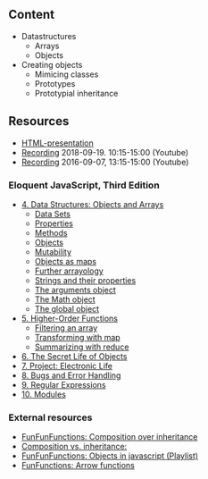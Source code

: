 ## Content
 - Datastructures
   - Arrays
   - Objects
- Creating objects
  - Mimicing classes
  - Prototypes
  - Prototypial inheritance
  
## Resources
- [HTML-presentation](https://rawgit.com/CS-LNU-Learning-Objects/javascript/master/lectures/02/index.html)
- [Recording](https://youtu.be/S6jAWtWB5Ps) 2018-09-19. 10:15-15:00 (Youtube)
- [Recording](https://youtu.be/lWlN_tpZfHg) 2016-09-07, 13:15-15:00 (Youtube)

### Eloquent JavaScript, Third Edition
- [4. Data Structures: Objects and Arrays](http://eloquentjavascript.net/04_data.html)
	- [Data Sets](http://eloquentjavascript.net/04_data.html#h_HjL/otjEJn)
	- [Properties](http://eloquentjavascript.net/04_data.html#h_vGyI2y8HA6)
	- [Methods](http://eloquentjavascript.net/04_data.html#h_fkrGgDyRWc)
	- [Objects](http://eloquentjavascript.net/04_data.html#h_cqg63Sxe3o)
	- [Mutability](http://eloquentjavascript.net/04_data.html#h_C3n45IkMhg)
	- [Objects as maps](http://eloquentjavascript.net/04_data.html#h_mrW9RQxlGk)
	- [Further arrayology](http://eloquentjavascript.net/04_data.html#h_GFaxee4PuU)
	- [Strings and their properties](http://eloquentjavascript.net/04_data.html#h_mT4YQfwHp6)
	- [The arguments object](http://eloquentjavascript.net/04_data.html#h_GstIcsgxyb)
	- [The Math object](http://eloquentjavascript.net/04_data.html#h_C51DnYk8WZ)
	- [The global object](http://eloquentjavascript.net/04_data.html#h_lRBZxXmo93)
- [5. Higher-Order Functions](http://eloquentjavascript.net/05_higher_order.html)
	- [Filtering an array](http://eloquentjavascript.net/05_higher_order.html#h_1BJbwiI0gI)
	- [Transforming with map](http://eloquentjavascript.net/05_higher_order.html#h_lJEtQ+qjXz)
	- [Summarizing with reduce](http://eloquentjavascript.net/05_higher_order.html#h_fx3e34kT/k)
- [6. The Secret Life of Objects](http://eloquentjavascript.net/06_object.html)
- [7. Project: Electronic Life](http://eloquentjavascript.net/07_elife.html)
- [8. Bugs and Error Handling](http://eloquentjavascript.net/08_error.html)
- [9. Regular Expressions](http://eloquentjavascript.net/09_regexp.html)
- [10. Modules](http://eloquentjavascript.net/10_modules.html)

### External resources
- [FunFunFunctions: Composition over inheritance](https://www.youtube.com/watch?v=wfMtDGfHWpA)
- [Composition vs. inheritance:](https://www.youtube.com/watch?v=dYUZiJEy0JE)
- [FunFunFunctions: Objects in javascript (Playlist)](https://www.youtube.com/playlist?list=PL0zVEGEvSaeHBZFy6Q8731rcwk0Gtuxub)
- [FunFunctions: Arrow functions](https://www.youtube.com/watch?v=6sQDTgOqh-I)
